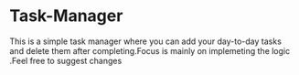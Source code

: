 # Task-Manager
This is a simple task manager where you can add your day-to-day tasks and delete them after completing.Focus is mainly on implemeting the logic .Feel free to suggest changes
